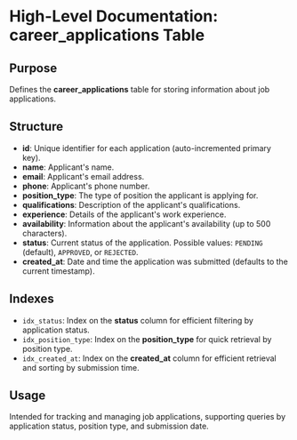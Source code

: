 # High-Level Documentation: career_applications Table

## Purpose
Defines the **career_applications** table for storing information about job applications.

## Structure

- **id**: Unique identifier for each application (auto-incremented primary key).
- **name**: Applicant's name.
- **email**: Applicant's email address.
- **phone**: Applicant's phone number.
- **position_type**: The type of position the applicant is applying for.
- **qualifications**: Description of the applicant's qualifications.
- **experience**: Details of the applicant's work experience.
- **availability**: Information about the applicant's availability (up to 500 characters).
- **status**: Current status of the application. Possible values: `PENDING` (default), `APPROVED`, or `REJECTED`.
- **created_at**: Date and time the application was submitted (defaults to the current timestamp).

## Indexes

- `idx_status`: Index on the **status** column for efficient filtering by application status.
- `idx_position_type`: Index on the **position_type** for quick retrieval by position type.
- `idx_created_at`: Index on the **created_at** column for efficient retrieval and sorting by submission time.

## Usage

Intended for tracking and managing job applications, supporting queries by application status, position type, and submission date.